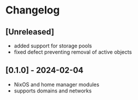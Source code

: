 # Changelog

## [Unreleased]

* added support for storage pools
* fixed defect preventing removal of active objects

## [0.1.0] - 2024-02-04

* NixOS and home manager modules
* supports domains and networks

